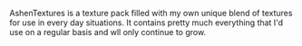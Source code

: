 AshenTextures is a texture pack filled with my own unique blend of textures for
use in every day situations. It contains pretty much everything that I'd use
on a regular basis and wll only continue to grow.